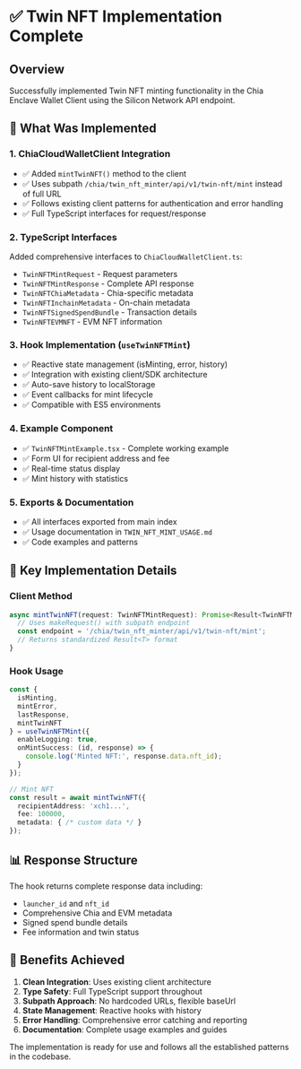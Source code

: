 # ✅ Twin NFT Implementation Complete

## Overview
Successfully implemented Twin NFT minting functionality in the Chia Enclave Wallet Client using the Silicon Network API endpoint.

## 🚀 What Was Implemented

### 1. **ChiaCloudWalletClient Integration**
- ✅ Added `mintTwinNFT()` method to the client
- ✅ Uses subpath `/chia/twin_nft_minter/api/v1/twin-nft/mint` instead of full URL
- ✅ Follows existing client patterns for authentication and error handling
- ✅ Full TypeScript interfaces for request/response

### 2. **TypeScript Interfaces**
Added comprehensive interfaces to `ChiaCloudWalletClient.ts`:
- `TwinNFTMintRequest` - Request parameters
- `TwinNFTMintResponse` - Complete API response 
- `TwinNFTChiaMetadata` - Chia-specific metadata
- `TwinNFTInchainMetadata` - On-chain metadata
- `TwinNFTSignedSpendBundle` - Transaction details
- `TwinNFTEVMNFT` - EVM NFT information

### 3. **Hook Implementation (`useTwinNFTMint`)**
- ✅ Reactive state management (isMinting, error, history)
- ✅ Integration with existing client/SDK architecture
- ✅ Auto-save history to localStorage
- ✅ Event callbacks for mint lifecycle
- ✅ Compatible with ES5 environments

### 4. **Example Component**
- ✅ `TwinNFTMintExample.tsx` - Complete working example
- ✅ Form UI for recipient address and fee
- ✅ Real-time status display
- ✅ Mint history with statistics

### 5. **Exports & Documentation**
- ✅ All interfaces exported from main index
- ✅ Usage documentation in `TWIN_NFT_MINT_USAGE.md`
- ✅ Code examples and patterns

## 🔧 Key Implementation Details

### Client Method
```typescript
async mintTwinNFT(request: TwinNFTMintRequest): Promise<Result<TwinNFTMintResponse>> {
  // Uses makeRequest() with subpath endpoint
  const endpoint = '/chia/twin_nft_minter/api/v1/twin-nft/mint';
  // Returns standardized Result<T> format
}
```

### Hook Usage
```typescript
const {
  isMinting,
  mintError,
  lastResponse,
  mintTwinNFT
} = useTwinNFTMint({
  enableLogging: true,
  onMintSuccess: (id, response) => {
    console.log('Minted NFT:', response.data.nft_id);
  }
});

// Mint NFT
const result = await mintTwinNFT({
  recipientAddress: 'xch1...',
  fee: 100000,
  metadata: { /* custom data */ }
});
```

## 📊 Response Structure
The hook returns complete response data including:
- `launcher_id` and `nft_id`
- Comprehensive Chia and EVM metadata
- Signed spend bundle details
- Fee information and twin status

## 🎯 Benefits Achieved

1. **Clean Integration**: Uses existing client architecture
2. **Type Safety**: Full TypeScript support throughout
3. **Subpath Approach**: No hardcoded URLs, flexible baseUrl
4. **State Management**: Reactive hooks with history
5. **Error Handling**: Comprehensive error catching and reporting
6. **Documentation**: Complete usage examples and guides

The implementation is ready for use and follows all the established patterns in the codebase.
